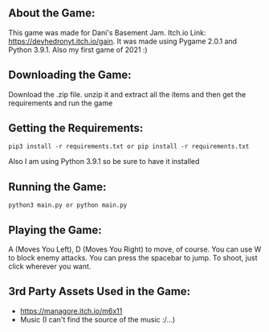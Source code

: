## About the Game:
This game was made for Dani's Basement Jam. Itch.io Link: https://devhedronyt.itch.io/gain. It was made using Pygame 2.0.1 and Python 3.9.1. Also my first game of 2021 :)

## Downloading the Game:
Download the .zip file. unzip it and extract all the items and then get the requirements and run the game

## Getting the Requirements:

```
pip3 install -r requirements.txt or pip install -r requirements.txt
```

Also I am using Python 3.9.1 so be sure to have it installed

## Running the Game:

```
python3 main.py or python main.py
```

## Playing the Game:

A (Moves You Left), D (Moves You Right) to move, of course. You can use W to block enemy attacks. You can press the spacebar to jump. To shoot, just click wherever you want.

## 3rd Party Assets Used in the Game:

- https://managore.itch.io/m6x11
- Music (I can't find the source of the music :/...)

